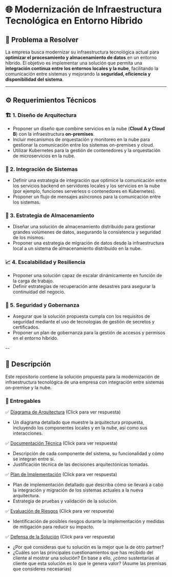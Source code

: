 # 🌐 Modernización de Infraestructura Tecnológica en Entorno Híbrido

## 📌 Problema a Resolver
La empresa busca modernizar su infraestructura tecnológica actual para **optimizar el procesamiento y almacenamiento de datos** en un entorno híbrido. El objetivo es implementar una solución que permita una **integración continua entre los entornos locales y la nube**, facilitando la comunicación entre sistemas y mejorando la **seguridad, eficiencia y disponibilidad del sistema**.

---

## ⚙️ Requerimientos Técnicos

### 🏗 1. Diseño de Arquitectura
- Proponer un diseño que combine servicios en la nube (**Cloud A y Cloud B**) con la infraestructura **on-premises**.
- Incluir mecanismos de orquestación y monitoreo en la nube para gestionar la comunicación entre los sistemas on-premises y cloud.
- Utilizar Kubernetes para la gestión de contenedores y la orquestación de microservicios en la nube.

### 🔗 2. Integración de Sistemas
- Definir una estrategia de integración que optimice la comunicación entre los servicios backend en servidores locales y los servicios en la nube (por ejemplo, funciones serverless o contenedores en Kubernetes).
- Proponer un flujo de mensajes asíncronos para la comunicación entre los sistemas.

### 💾 3. Estrategia de Almacenamiento
- Diseñar una solución de almacenamiento distribuido para gestionar grandes volúmenes de datos, asegurando la consistencia y seguridad de los mismos.
- Proponer una estrategia de migración de datos desde la infraestructura local a un sistema de almacenamiento distribuido en la nube.

### 📈 4. Escalabilidad y Resiliencia
- Proponer una solución capaz de escalar dinámicamente en función de la carga de trabajo.
- Definir estrategias de recuperación ante desastres para asegurar la continuidad del negocio.

### 🔐 5. Seguridad y Gobernanza
- Asegurar que la solución propuesta cumpla con los requisitos de seguridad mediante el uso de tecnologías de gestión de secretos y certificados.
- Proponer un plan de gobernanza para la gestión de accesos y permisos en el entorno híbrido.


--
## 📌 Descripción
Este repositorio contiene la solución propuesta para la modernización de infraestructura tecnológica de una empresa con integración entre sistemas on-premise y la nube.

### 📂 Entregables
✅ [Diagrama de Arquitectura](docs/diagram-architecture.md) (Click para ver respuesta)
- Un diagrama detallado que muestre la arquitectura propuesta, incluyendo los componentes locales y en la nube, así como sus interacciones.

✅ [Documentación Técnica](docs/documentation-tech.md)  (Click para ver respuesta)
- Descripción de cada componente del sistema, su funcionalidad y cómo se integran entre sí.
- Justificación técnica de las decisiones arquitectónicas tomadas.

✅ [Plan de Implementación](docs/implementation.md) (Click para ver respuesta)
- Plan de implementación detallado que describa cómo se llevará a cabo la integración y migración de los sistemas actuales a la nueva arquitectura.
- Estrategia de pruebas y validación de la solución.

✅ [Evaluación de Riesgos](docs/danger.md) (Click para ver respuesta)
- Identificación de posibles riesgos durante la implementación y medidas de mitigación para reducir su impacto.

✅ [Defensa de la Solución](docs/defense.md) (Click para ver respuesta)
- ¿Por qué consideras que tu solución es la mejor que la de otro partner? 
- ¿Cuáles son las principales cuestionamientos que has recibido del cliente al mostrar una solución? En base a ello, ¿cómo sustentarías al cliente que esta solución es lo que le genera valor? (Asume las premisas que consideres necesarias)
